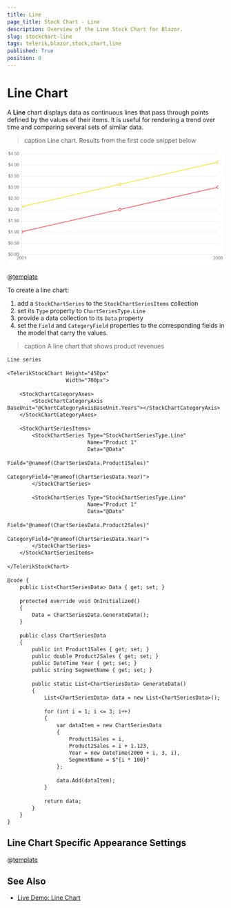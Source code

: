 ```yaml
---
title: Line
page_title: Stock Chart - Line
description: Overview of the Line Stock Chart for Blazor.
slug: stockchart-line
tags: telerik,blazor,stock,chart,line
published: True
position: 0
---
```


# Line Chart

A **Line** chart displays data as continuous lines that pass through points defined by the values of their items. It is useful for rendering a trend over time and comparing several sets of similar data.

>caption Line chart. Results from the first code snippet below

![](images/stockchart-basic-line-chart.png)

@[template](/_contentTemplates/stockchart/link-to-basics.md#understand-basics-and-databinding-first)

To create a line chart:

1. add a `StockChartSeries` to the `StockChartSeriesItems` collection
2. set its `Type` property to `ChartSeriesType.Line`
3. provide a data collection to its `Data` property
4. set the `Field` and `CategoryField` properties to the corresponding fields in the model that carry the values.


>caption A line chart that shows product revenues

````CSHTML
Line series

<TelerikStockChart Height="450px"
                   Width="700px">

    <StockChartCategoryAxes>
        <StockChartCategoryAxis BaseUnit="@ChartCategoryAxisBaseUnit.Years"></StockChartCategoryAxis>
    </StockChartCategoryAxes>

    <StockChartSeriesItems>
        <StockChartSeries Type="StockChartSeriesType.Line"
                          Name="Product 1"
                          Data="@Data"
                          Field="@nameof(ChartSeriesData.Product1Sales)"
                          CategoryField="@nameof(ChartSeriesData.Year)">
        </StockChartSeries>

        <StockChartSeries Type="StockChartSeriesType.Line"
                          Name="Product 1"
                          Data="@Data"
                          Field="@nameof(ChartSeriesData.Product2Sales)"
                          CategoryField="@nameof(ChartSeriesData.Year)">
        </StockChartSeries>
    </StockChartSeriesItems>

</TelerikStockChart>

@code {
    public List<ChartSeriesData> Data { get; set; }

    protected override void OnInitialized()
    {
        Data = ChartSeriesData.GenerateData();
    }

    public class ChartSeriesData
    {
        public int Product1Sales { get; set; }
        public double Product2Sales { get; set; }
        public DateTime Year { get; set; }
        public string SegmentName { get; set; }

        public static List<ChartSeriesData> GenerateData()
        {
            List<ChartSeriesData> data = new List<ChartSeriesData>();

            for (int i = 1; i <= 3; i++)
            {
                var dataItem = new ChartSeriesData
                {
                    Product1Sales = i,
                    Product2Sales = i + 1.123,
                    Year = new DateTime(2000 + i, 3, i),
                    SegmentName = $"{i * 100}"
                };

                data.Add(dataItem);
            }

            return data;
        }
    }
}
````

## Line Chart Specific Appearance Settings

@[template](/_contentTemplates/stockchart/link-to-basics.md#configurable-nested-chart-settings)

## See Also

  * [Live Demo: Line Chart](https://demos.telerik.com/blazor-ui/chart/line-chart)
